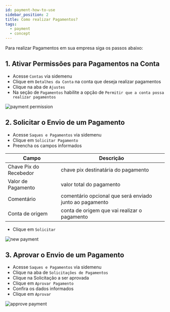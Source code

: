 ```yaml
---
id: payment-how-to-use
sidebar_position: 2
title: Como realizar Pagamentos?
tags:
  - payment
  - concept
---
```


Para realizar Pagamentos em sua empresa siga os passos abaixo:

## 1. Ativar Permissões para Pagamentos na Conta

- Acesse `Contas` via sidemenu
- Clique em `Detalhes da Conta` na conta que deseja realizar pagamentos
- Clique na aba de `Ajustes`
- Na seção de `Pagamentos` habilite a opção de `Permitir que a conta possa realizar pagamentos`

![payment permission](/img/payment/payment-permission.png)

## 2. Solicitar o Envio de um Pagamento

- Acesse `Saques e Pagamentos` via sidemenu
- Clique em `Solicitar Pagamento`
- Preencha os campos informados

| Campo                  | Descrição                                               |
| ---------------------- | ------------------------------------------------------- |
| Chave Pix do Recebedor | chave pix destinatária do pagamento                     |
| Valor de Pagamento     | valor total do pagamento                                |
| Comentário             | comentário opcional que será enviado junto ao pagamento |
| Conta de origem        | conta de origem que vai realizar o pagamento            |

- Clique em `Solicitar`

![new payment](/img/payment/new-payment.png)

## 3. Aprovar o Envio de um Pagamento

- Acesse `Saques e Pagamentos` via sidemenu
- Clique na aba de `Solicitações de Pagamentos`
- Clique na Solicitação a ser aprovada
- Clique em `Aprovar Pagamento`
- Confira os dados informados
- Clique em `Aprovar`

![approve payment](/img/payment/approve-payment.png)
